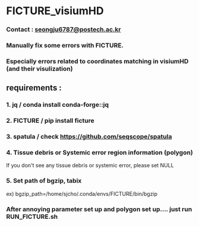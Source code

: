 # FICTURE_visiumHD
### Contact : seongju6787@postech.ac.kr

### Manually fix some errors with FICTURE. 
### Especially errors related to coordinates matching in visiumHD (and their visulization)

## requirements : 
### 1. jq / conda install conda-forge::jq
### 2. FICTURE / pip install ficture
### 3. spatula / check https://github.com/seqscope/spatula
### 4. Tissue debris or Systemic error region information (polygon) 
If you don't see any tissue debris or systemic error, please set NULL
### 5. Set path of bgzip, tabix
ex) bgzip_path=/home/sjcho/.conda/envs/FICTURE/bin/bgzip

### After annoying parameter set up and polygon set up.... just run RUN_FICTURE.sh
